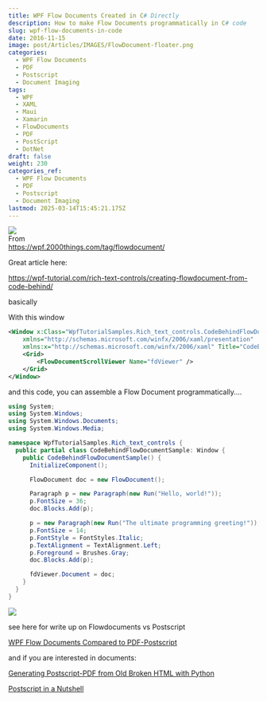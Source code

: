 ```yaml
---
title: WPF Flow Documents Created in C# Directly
description: How to make Flow Documents programmatically in C# code
slug: wpf-flow-documents-in-code
date: 2016-11-15
image: post/Articles/IMAGES/FlowDocument-floater.png
categories:
  - WPF Flow Documents
  - PDF
  - Postscript
  - Document Imaging
tags:
  - WPF
  - XAML
  - Maui
  - Xamarin
  - FlowDocuments
  - PDF
  - PostScript
  - DotNet
draft: false
weight: 230
categories_ref:
  - WPF Flow Documents
  - PDF
  - Postscript
  - Document Imaging
lastmod: 2025-03-14T15:45:21.175Z
---
```

![](/post/Articles/IMAGES/FlowDocument-floater.png)\
From\
<https://wpf.2000things.com/tag/flowdocument/>

Great article here:

<https://wpf-tutorial.com/rich-text-controls/creating-flowdocument-from-code-behind/>

basically

With this window

```xml
<Window x:Class="WpfTutorialSamples.Rich_text_controls.CodeBehindFlowDocumentSample"
	xmlns="http://schemas.microsoft.com/winfx/2006/xaml/presentation"
	xmlns:x="http://schemas.microsoft.com/winfx/2006/xaml" Title="CodeBehindFlowDocumentSample" Height="200" Width="300">
	<Grid>
		<FlowDocumentScrollViewer Name="fdViewer" />
	</Grid>
</Window>
```

and this code, you can assemble a Flow Document programmatically....

```c#
using System;
using System.Windows;
using System.Windows.Documents;
using System.Windows.Media;

namespace WpfTutorialSamples.Rich_text_controls {
  public partial class CodeBehindFlowDocumentSample: Window {
    public CodeBehindFlowDocumentSample() {
      InitializeComponent();

      FlowDocument doc = new FlowDocument();

      Paragraph p = new Paragraph(new Run("Hello, world!"));
      p.FontSize = 36;
      doc.Blocks.Add(p);

      p = new Paragraph(new Run("The ultimate programming greeting!"));
      p.FontSize = 14;
      p.FontStyle = FontStyles.Italic;
      p.TextAlignment = TextAlignment.Left;
      p.Foreground = Brushes.Gray;
      doc.Blocks.Add(p);

      fdViewer.Document = doc;
    }
  }
}
```

![](/post/Articles/_new5/Pasted%20image%2020250209070814.png)

see here for write up on Flowdocuments vs Postscript

[WPF Flow Documents Compared to PDF-Postscript](/post/Articles/_new5/WPF%20Flow%20Documents%20Compared%20to%20PDF-Postscript.md)

and if you are interested in documents:

[Generating Postscript-PDF from Old Broken HTML with Python](/post/Articles/_New4/Generating%20Postscript-PDF%20from%20Old%20Broken%20HTML%20with%20Python.md)

[Postscript in a Nutshell](/post/Articles/_New4/Postscript%20in%20a%20Nutshell.md)

<!-- 
reminds me of this book  
<http://www.charlespetzold.com/wpf/>

Read that years ago.. all the examples are in 100% C# , no Xaml..

![](post/Articles/_new5/Pasted%20image%2020250209071013.png)




-->
